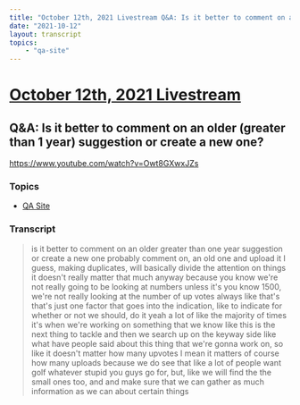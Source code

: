```yaml
---
title: "October 12th, 2021 Livestream Q&A: Is it better to comment on an older (greater than 1 year) suggestion or create a new one?"
date: "2021-10-12"
layout: transcript
topics:
    - "qa-site"
---
```

# [October 12th, 2021 Livestream](../2021-10-12.md)
## Q&A: Is it better to comment on an older (greater than 1 year) suggestion or create a new one?
https://www.youtube.com/watch?v=Owt8GXwxJZs

### Topics
* [QA Site](../topics/qa-site.md)

### Transcript

> is it better to comment on an older greater than one year suggestion or create a new one probably comment on, an old one and upload it I guess, making duplicates, will basically divide the attention on things it doesn't really matter that much anyway because you know we're not really going to be looking at numbers unless it's you know 1500, we're not really looking at the number of up votes always like that's that's just one factor that goes into the indication, like to indicate for whether or not we should, do it yeah a lot of like the majority of times it's when we're working on something that we know like this is the next thing to tackle and then we search up on the keyway side like what have people said about this thing that we're gonna work on, so like it doesn't matter how many upvotes I mean it matters of course how many uploads because we do see that like a lot of people want golf whatever stupid you guys go for, but, like we will find the the small ones too, and and make sure that we can gather as much information as we can about certain things
